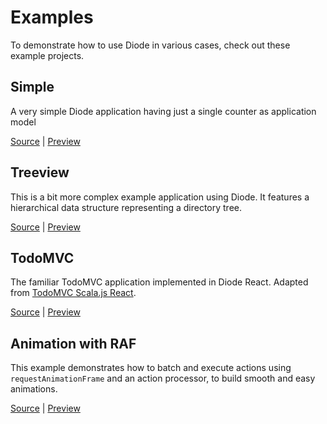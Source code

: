 # Examples

To demonstrate how to use Diode in various cases, check out these example projects.

## Simple

A very simple Diode application having just a single counter as application model

[Source](https://github.com/ochrons/diode/tree/master/examples/simple) | [Preview](./simple/)

## Treeview

This is a bit more complex example application using Diode. It features a hierarchical data structure representing a directory tree.

[Source](https://github.com/ochrons/diode/tree/master/examples/treeview) | [Preview](./treeview/)

## TodoMVC

The familiar TodoMVC application implemented in Diode React. Adapted from 
[TodoMVC Scala.js React](https://github.com/tastejs/todomvc/tree/master/examples/scalajs-react).

[Source](https://github.com/ochrons/diode/tree/master/examples/todomvc) | [Preview](./todomvc/)

## Animation with RAF

This example demonstrates how to batch and execute actions using `requestAnimationFrame` and an action processor, to build smooth and easy animations.

[Source](https://github.com/ochrons/diode/tree/master/examples/raf) | [Preview](./raf/)

